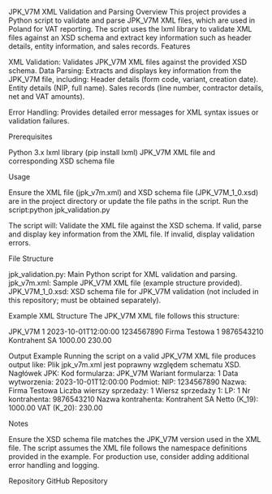 JPK_V7M XML Validation and Parsing
Overview
This project provides a Python script to validate and parse JPK_V7M XML files, which are used in Poland for VAT reporting. The script uses the lxml library to validate XML files against an XSD schema and extract key information such as header details, entity information, and sales records.
Features

XML Validation: Validates JPK_V7M XML files against the provided XSD schema.
Data Parsing: Extracts and displays key information from the JPK_V7M file, including:
Header details (form code, variant, creation date).
Entity details (NIP, full name).
Sales records (line number, contractor details, net and VAT amounts).


Error Handling: Provides detailed error messages for XML syntax issues or validation failures.

Prerequisites

Python 3.x
lxml library (pip install lxml)
JPK_V7M XML file and corresponding XSD schema file

Usage

Ensure the XML file (jpk_v7m.xml) and XSD schema file (JPK_V7M_1_0.xsd) are in the project directory or update the file paths in the script.
Run the script:python jpk_validation.py


The script will:
Validate the XML file against the XSD schema.
If valid, parse and display key information from the XML file.
If invalid, display validation errors.



File Structure

jpk_validation.py: Main Python script for XML validation and parsing.
jpk_v7m.xml: Sample JPK_V7M XML file (example structure provided).
JPK_V7M_1_0.xsd: XSD schema file for JPK_V7M validation (not included in this repository; must be obtained separately).

Example XML Structure
The JPK_V7M XML file follows this structure:
<?xml version="1.0" encoding="UTF-8"?>
<JPK xmlns="http://jpk.mf.gov.pl/wzor/2020/10/01/10011/" xmlns:etd="http://crd.gov.pl/xml/schematy/dziedzinowe/mf/2020/06/25/eD/DefinicjeTypy/">
  <Naglowek>
    <KodFormularza>JPK_V7M</KodFormularza>
    <WariantFormularza>1</WariantFormularza>
    <DataWytworzeniaJPK>2023-10-01T12:00:00</DataWytworzeniaJPK>
  </Naglowek>
  <Podmiot1>
    <IdentyfikatorPodmiotu>
      <etd:NIP>1234567890</etd:NIP>
      <etd:PelnaNazwa>Firma Testowa</etd:PelnaNazwa>
    </IdentyfikatorPodmiotu>
  </Podmiot1>
  <SprzedazWiersz>
    <LpSprzedazy>1</LpSprzedazy>
    <NrKontrahenta>9876543210</NrKontrahenta>
    <NazwaKontrahenta>Kontrahent SA</NazwaKontrahenta>
    <K_19>1000.00</K_19>
    <K_20>230.00</K_20>
  </SprzedazWiersz>
</JPK>

Output Example
Running the script on a valid JPK_V7M XML file produces output like:
Plik jpk_v7m.xml jest poprawny względem schematu XSD.
Nagłówek JPK:
  Kod formularza: JPK_V7M
  Wariant formularza: 1
  Data wytworzenia: 2023-10-01T12:00:00
Podmiot:
  NIP: 1234567890
  Nazwa: Firma Testowa
Liczba wierszy sprzedaży: 1
Wiersz sprzedaży 1:
  LP: 1
  Nr kontrahenta: 9876543210
  Nazwa kontrahenta: Kontrahent SA
  Netto (K_19): 1000.00
  VAT (K_20): 230.00

Notes

Ensure the XSD schema file matches the JPK_V7M version used in the XML file.
The script assumes the XML file follows the namespace definitions provided in the example.
For production use, consider adding additional error handling and logging.

Repository
GitHub Repository
